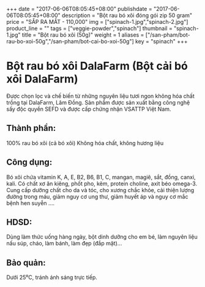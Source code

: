 +++
date = "2017-06-06T08:05:45+08:00"
publishdate = "2017-06-06T08:05:45+08:00"
description = "Bột rau bó xôi đóng gói zip 50 gram"
price = "SẮP RA MẮT - 110,000"
img = ["spinach-1.jpg","spinach-2.jpg"]
product_line = ""
tags = ["veggie-powder","spinach"]
thumbnail = "spinach-1.jpg"
title = "Bột rau bó xôi (50g)"
weight = 1
aliases = ["/san-pham/bot-rau-bo-xoi-50g","/san-pham/bot-cai-bo-xoi-50g"]
key = "spinach"
+++

# Bột rau bó xôi DalaFarm (Bột cải bó xôi DalaFarm)

Được chọn lọc và chế biến từ những nguyên liệu 
tươi ngon không hóa chất trồng tại DalaFarm, Lâm Đồng. Sản phẩm được 
sản xuất bằng công nghệ sấy độc quyền SEFD và được cấp chứng nhận 
VSATTP Việt Nam.

## Thành phần: 
100% rau bó xôi (cả bó xôi)
Không hóa chất, không hương liệu

## Công dụng: 
Bó xôi chứa vitamin K, A, E, B2, B6, B1, C, 
mangan, magiê, sắt, đồng, canxi, kali. 
Có chất xơ ăn kiêng, phốt pho, kẽm, 
protein choline, axit béo omega-3. 
Cung cấp dưỡng chất cho da và tóc, 
cho xương chắc khỏe, cải thiện lượng 
đường trong máu, giảm nguy cơ ung thư,
giảm huyết áp và nguy cơ mắc bệnh 
hen suyễn ....

## HDSD:  
Dùng làm thức uống hàng ngày, 
bột dinh dưỡng cho em bé, làm 
nguyên liệu nấu súp, cháo, làm 
bánh, làm đẹp (đắp mặt)…

## Bảo quản: 
Dưới 25⁰C, tránh ánh sáng trực tiếp.
